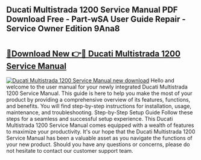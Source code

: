 ## Ducati Multistrada 1200 Service Manual PDF Download Free - Part-wSA User Guide Repair - Service Owner Edition 9Ana8

# <h2><a href="http://bc98144.oget.top/?id=Ducati+Multistrada+1200+Service+Manual">🔗Download New 👉🔴 Ducati Multistrada 1200 Service Manual</a></h2>

[![Ducati Multistrada 1200 Service Manual new download](https://i.imgur.com/5g1atiW.png)](http://bc98144.oget.top/?id=Ducati+Multistrada+1200+Service+Manual)
Hello and welcome to the user manual for your newly integrated Ducati Multistrada 1200 Service Manual. This guide is here to help you make the most of your product by providing a comprehensive overview of its features, functions, and benefits. You will find step-by-step instructions for installation, usage, maintenance, and troubleshooting. Step-by-Step Setup Guide Follow these steps for a seamless and successful setup experience. This Ducati Multistrada 1200 Service Manual comes equipped with a wealth of features to maximize your productivity. It's our hope that the Ducati Multistrada 1200 Service Manual has been a valuable asset as you navigate the functions of your new product. Should you have any questions or concerns, please do not hesitate to contact our customer support team.
